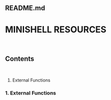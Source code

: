 ## README.md


# MINISHELL RESOURCES
​
## Contents
​
1. External Functions
​
### 1. External Functions